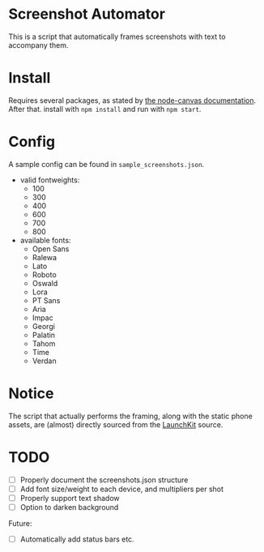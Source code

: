 Screenshot Automator
====================
This is a script that automatically frames screenshots with text to accompany them.

Install
=======
Requires several packages, as stated by [the node-canvas documentation](https://github.com/Automattic/node-canvas#installation). After that. install with `npm install` and run with `npm start`.

Config
======
A sample config can be found in `sample_screenshots.json`.

- valid fontweights:
	- 100
	- 300
	- 400
	- 600
	- 700
	- 800
- available fonts:
	- Open Sans
	- Ralewa
	- Lato
	- Roboto
	- Oswald
	- Lora
	- PT Sans
	- Aria
	- Impac
	- Georgi
	- Palatin
	- Tahom
	- Time
	- Verdan

Notice
======
The script that actually performs the framing, along with the static phone assets, are (almost) directly sourced from the [LaunchKit](https://github.com/launchkit/LaunchKit) source.

TODO
====
 - [ ] Properly document the screenshots.json structure
 - [ ] Add font size/weight to each device, and multipliers per shot
 - [ ] Properly support text shadow
 - [ ] Option to darken background

Future:
 - [ ] Automatically add status bars etc.
